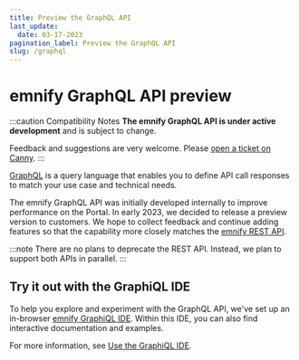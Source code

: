 ```yaml
---
title: Preview the GraphQL API
last_update: 
  date: 03-17-2023
pagination_label: Preview the GraphQL API
slug: /graphql
---
```


# emnify GraphQL API <span className="theme-doc-version-badge badge badge--primary">preview</span>

:::caution Compatibility Notes
**The emnify GraphQL API is under active development** and is subject to change.

Feedback and suggestions are very welcome.
Please [open a ticket on Canny](https://emnify.canny.io/).
:::

[GraphQL](https://graphql.org/) is a query language that enables you to define API call responses to match your use case and technical needs.

The emnify GraphQL API was initially developed internally to improve performance on the Portal.
In early 2023, we decided to release a preview version to customers.
We hope to collect feedback and continue adding features so that the capability more closely matches the [emnify REST API](https://cdn.emnify.net/api/doc/index.html).

:::note
There are no plans to deprecate the REST API.
Instead, we plan to support both APIs in parallel.
:::

## Try it out with the GraphiQL IDE

To help you explore and experiment with the GraphQL API, we've set up an in-browser [emnify GraphiQL IDE](https://graphql-playground.emnify.net/).
Within this IDE, you can also find interactive documentation and examples.

For more information, see [Use the GraphiQL IDE](/graphql/graphiql-ide).
